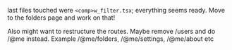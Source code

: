 last files touched were `<comp>w_filter.tsx`;
everything seems ready. Move to the folders page and work on that!

Also might want to restructure the routes. Maybe remove /users and do /@me instead. Example /@me/folders, /@me/settings, /@me/about etc
